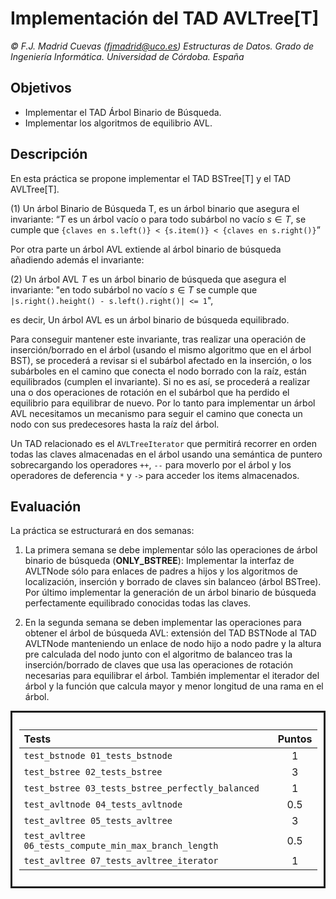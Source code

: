 # Implementación del TAD AVLTree[T]

_© F.J. Madrid Cuevas (fjmadrid@uco.es)
Estructuras de Datos. Grado de Ingeniería Informática. Universidad de Córdoba. España_

## Objetivos

- Implementar el TAD Árbol Binario de Búsqueda.
- Implementar los algoritmos de equilibrio AVL.

## Descripción

En esta práctica se propone implementar el TAD BSTree[T] y el TAD AVLTree[T].

(1) Un árbol Binario de Búsqueda T, es un árbol binario que asegura el invariante: “$T$ es un árbol vacío o para todo subárbol no vacío $s \in T$, se cumple que `{claves en s.left()} < {s.item()} < {claves en s.right()}`”

Por otra parte un árbol AVL extiende al árbol binario de búsqueda añadiendo además el invariante:

(2) Un árbol AVL $T$ es un árbol binario de búsqueda que asegura el invariante: "en todo subárbol no vacío $s \in T$ se cumple que `|s.right().height() - s.left().right()| <= 1`",

es decir, Un árbol AVL es un árbol binario de búsqueda equilibrado.

Para conseguir mantener este invariante, tras realizar una operación de inserción/borrado en el árbol (usando el mismo algoritmo que en el árbol BST), se procederá a revisar si el subárbol afectado en la inserción, o los subárboles en el camino que conecta el nodo borrado con la raíz, están equilibrados (cumplen el invariante). Si no es así, se procederá a realizar una o dos operaciones de rotación en el subárbol que ha perdido el equilibrio para equilibrar de nuevo. Por lo tanto para implementar un árbol AVL necesitamos un mecanismo para seguir el camino que conecta un nodo con sus predecesores hasta la raíz del árbol.

Un TAD relacionado es el `AVLTreeIterator` que permitirá recorrer en orden todas las claves almacenadas en el árbol usando una semántica de puntero sobrecargando los operadores `++`, `--` para moverlo por el árbol y los operadores de deferencia `*` y `->` para acceder los items almacenados.

## Evaluación

La práctica se estructurará en dos semanas:

1. La primera semana se debe implementar sólo las operaciones de árbol binario de búsqueda (**ONLY_BSTREE**): Implementar la interfaz de AVLTNode sólo para enlaces de padres a hijos y los algoritmos de localización, inserción y borrado de claves sin balanceo (árbol BSTree). Por último implementar la generación de un árbol binario de búsqueda perfectamente equilibrado conocidas todas las claves.

2. En la segunda semana se deben implementar las operaciones para obtener el árbol de búsqueda AVL: extensión del TAD BSTNode al TAD AVLTNode manteniendo un enlace de nodo hijo a nodo padre y la altura pre calculada del nodo junto con el algoritmo de balanceo tras la inserción/borrado de claves que usa las operaciones de rotación necesarias para equilibrar el árbol. También implementar el iterador del árbol y la función que calcula mayor y menor longitud de una rama en el árbol.

<div style="border-style:solid;padding:1em;font-size:0.75em">

| Tests                                                 | Puntos |
| :---------------------------------------------------- | :----: |
| `test_bstnode 01_tests_bstnode`                        |   1    |
| `test_bstree 02_tests_bstree`                         |   3    |
| `test_bstree 03_tests_bstree_perfectly_balanced`      |   1    |
| `test_avltnode 04_tests_avltnode`                      |   0.5  |
| `test_avltree 05_tests_avltree`                       |   3    |
| `test_avltree 06_tests_compute_min_max_branch_length` |   0.5  |
| `test_avltree 07_tests_avltree_iterator`              |   1    |

</div>
